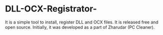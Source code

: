 # DLL-OCX-Registrator-
 It is a simple tool to install, register DLL and  OCX files. It is released free and open source. Initially, it was developed as a part of Zharudar (PC Cleaner).
